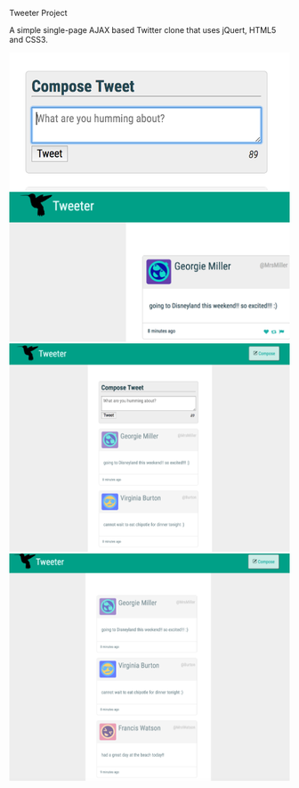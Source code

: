 Tweeter Project 

A simple single-page AJAX based Twitter clone that uses jQuert, HTML5 and CSS3.

![Compose box](https://github.com/caitlinquon/tweetr/blob/master/docs/compose-box.png)
![Hovering](https://github.com/caitlinquon/tweetr/blob/master/docs/hovering.png)
![With Compose Box](https://github.com/caitlinquon/tweetr/blob/master/docs/with-compose-box.png)
![Without Compose Box](https://github.com/caitlinquon/tweetr/blob/master/docs/without-compose-box.png)